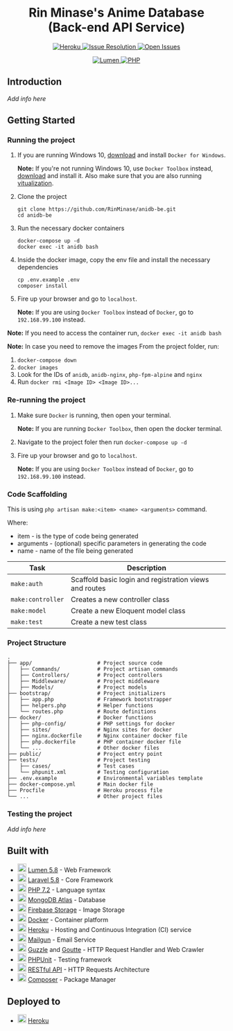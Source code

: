 <h1 align="center"> Rin Minase's Anime Database<br>(Back-end API Service) </h1>

<p align="center">
    <a href="">
        <img alt="Heroku" src="https://rin-heroku-badge.herokuapp.com/?app=rin-anidb&svg=1&root=deploy-status">
    </a>
    <a href="http://isitmaintained.com/project/RinMinase/anidb-be">
        <img alt="Issue Resolution" src="http://isitmaintained.com/badge/resolution/RinMinase/anidb-be.svg">
    </a>
    <a href="http://isitmaintained.com/project/RinMinase/anidb-be">
        <img alt="Open Issues" src="http://isitmaintained.com/badge/open/RinMinase/anidb-be.svg">
    </a>
</p>
<p align="center">
    <a href="https://lumen.laravel.com/">
        <img alt="Lumen" src="https://img.shields.io/badge/lumen-%5E5.8.10-red.svg?logo=laravel&logoColor=white">
    </a>
    <a href="https://php.net/">
        <img alt="PHP" src="https://img.shields.io/badge/php-7.2.19-blue.svg?logo=php&logoColor=white">
    </a>
</p>

## Introduction
_Add info here_

## Getting Started

### Running the project
1. If you are running Windows 10, [download](https://download.docker.com/win/stable/Docker%20for%20Windows%20Installer.exe) and install `Docker for Windows`.

    **Note:** If you're not running Windows 10, use `Docker Toolbox` instead, [download](https://docs.docker.com/toolbox/toolbox_install_windows/#step-2-install-docker-toolbox) and install it. Also make sure that you are also running [vitualization](https://docs.docker.com/toolbox/toolbox_install_windows/#step-1-check-your-version).

2. Clone the project

    ```
    git clone https://github.com/RinMinase/anidb-be.git
    cd anidb-be
    ```

3. Run the necessary docker containers

    ```
    docker-compose up -d
    docker exec -it anidb bash
    ```

4. Inside the docker image, copy the env file and install the necessary dependencies

    ```
    cp .env.example .env
    composer install
    ```

5. Fire up your browser and go to `localhost`.

    **Note:** If you are using `Docker Toolbox` instead of `Docker`, go to `192.168.99.100` instead.

**Note:**
If you need to access the container run, `docker exec -it anidb bash`

**Note:**
In case you need to remove the images
From the project folder, run:
1. `docker-compose down`
2. `docker images`
3. Look for the IDs of `anidb`, `anidb-nginx`, `php-fpm-alpine` and `nginx`
4. Run `docker rmi <Image ID> <Image ID>...`

### Re-running the project
1. Make sure `Docker` is running, then open your terminal.

    **Note:** If you are running `Docker Toolbox`, then open the docker terminal.

2. Navigate to the project foler then run `docker-compose up -d`

3. Fire up your browser and go to `localhost`.

    **Note:** If you are using `Docker Toolbox` instead of `Docker`, go to `192.168.99.100` instead.


### Code Scaffolding
This is using `php artisan make:<item> <name> <arguments>` command.

Where:
- item - is the type of code being generated
- arguments - (optional) specific parameters in generating the code
- name - name of the file being generated

| Task              | Description                                            |
| ----------------- | ------------------------------------------------------ |
| `make:auth`       | Scaffold basic login and registration views and routes |
| `make:controller` | Creates a new controller class                         |
| `make:model`      | Create a new Eloquent model class                      |
| `make:test`       | Create a new test class                                |

### Project Structure
    .
    ├── app/                     # Project source code
    │   ├── Commands/            # Project artisan commands
    │   ├── Controllers/         # Project controllers
    │   ├── Middleware/          # Project middleware
    │   ├── Models/              # Project models
    ├── bootstrap/               # Project initializers
    │   ├── app.php              # Framework bootstrapper
    │   ├── helpers.php          # Helper functions
    │   └── routes.php           # Route definitions
    ├── docker/                  # Docker functions
    │   ├── php-config/          # PHP settings for docker
    │   ├── sites/               # Nginx sites for docker
    │   ├── nginx.dockerfile     # Nginx container docker file
    │   ├── php.dockerfile       # PHP container docker file
    │   └── ...                  # Other docker files
    ├── public/                  # Project entry point
    ├── tests/                   # Project testing
    │   ├── cases/               # Test cases
    │   └── phpunit.xml          # Testing configuration
    ├── .env.example             # Environmental variables template
    ├── docker-compose.yml       # Main docker file
    ├── Procfile                 # Heroku process file
    └── ...                      # Other project files

### Testing the project
_Add info here_

## Built with
* <img width=20 height=20 src="https://lumen.laravel.com/img/favicons/favicon-32x32.png"> [Lumen 5.8](https://lumen.laravel.com/) - Web Framework
* <img width=20 height=20 src="https://laravel.com/img/favicon/favicon.ico"> [Laravel 5.8](https://laravel.com/) - Core Framework
* <img width=20 height=20 src="https://www.php.net/favicon.ico"> [PHP 7.2](https://php.net/) - Language syntax
* <img width=20 height=20 src="https://www.mongodb.com/assets/images/global/favicon.ico"> [MongoDB Atlas](https://www.mongodb.com/cloud/atlas) - Database
* <img width=20 height=20 src="https://firebase.google.com/favicon.ico"> [Firebase Storage](https://firebase.google.com/) - Image Storage
* <img width=20 height=20 src="https://www.docker.com/sites/default/files/d8/Docker-R-Logo-08-2018-Monochomatic-RGB_Moby-x1.png"> [Docker](https://www.docker.com/) - Container platform
* <img width=20 height=20 src="https://www.herokucdn.com/favicons/favicon.ico"> [Heroku](https://www.heroku.com/) - Hosting and Continuous Integration (CI) service
* <img width=20 height=20 src="https://app.mailgun.com/assets/pilot/images/favicon.png"> [Mailgun](https://www.mailgun.com/) - Email Service
* <img width=20 height=20 src="https://res.cloudinary.com/rin-minase/image/upload/v1563088072/guzzle.png"> [Guzzle](http://docs.guzzlephp.org/) and [Goutte](https://goutte.readthedocs.io/) - HTTP Request Handler and Web Crawler
* <img width=20 height=20 src="https://res.cloudinary.com/rin-minase/image/upload/v1562606888/phpunit.png"> [PHPUnit](https://phpunit.de/index.html) - Testing framework
* <img width=20 height=20 src="https://restfulapi.net/wp-content/uploads/rest.png"> [RESTful API](https://restfulapi.net/) - HTTP Requests Architecture
* <img width=20 height=20 src="https://getcomposer.org/favicon.ico"> [Composer](https://getcomposer.org/) - Package Manager
<!-- * <img width=20 height=20 src="https://www.sonarqube.org/favicon.ico"> [Codecov](https://www.sonarqube.org/) - Code Inspection and Reliability -->
<!-- * <img width=20 height=20 src="https://codecov.io/static/favicons/favicon-32x32.png"> [Codecov](https://codecov.io/) - Code Coverage -->

## Deployed to
* <img width=20 height=20 src="https://www.herokucdn.com/favicons/favicon.ico"> [Heroku](http://rin-anidb.herokuapp.com)
